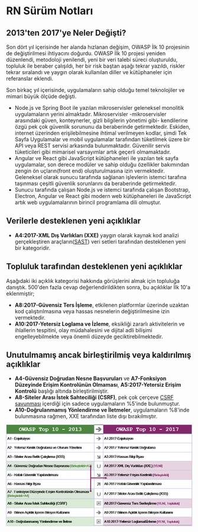 # RN Sürüm Notları

## 2013'ten 2017'ye Neler Değişti?

Son dört yıl içerisinde her alanda hızlanan değişim, OWASP İlk 10 projesinin de değiştirilmesi ihtiyacını doğurdu. OWASP İlk 10 projesi yeniden düzenlendi, metodoloji yenilendi, yeni bir veri talebi süreci oluşturuldu, topluluk ile beraber çalışıldı, her bir risk baştan aşağı tekrar yazıldı, riskler tekrar sıralandı ve yaygın olarak kullanılan diller ve kütüphaneler için referanslar eklendi.

Son birkaç yıl içerisinde, uygulamaların sahip olduğu temel teknolojiler ve mimari büyük ölçüde değişti.

* Node.js ve Spring Boot ile yazılan mikroservisler geleneksel monolitik uygulamaların yerini almaktadır. Mikroservisler -mikroservisler arasındaki güven, konteynerler, gizli bilgilerin yönetimi gibi- kendilerine özgü pek çok güvenlik sorununu da beraberinde getirmektedir. Eskiden, internet üzerinden erişilebilmesine ihtimal verilmeyen kodlar, şimdi Tek Sayfa Uygulamalar ve mobil uygulamalar tarafından tüketilmek üzere bir API veya REST servisi arkasında bulunmaktadır. Güvenilir servis tüketicileri gibi mimarisel varsayımlar artık geçerli olmamaktadır.
* Angular ve React gibi JavaScript kütüphaneleri ile yazılan tek sayfa uygulamalar, son derece modüler ve sahip olduğu özellikler bakımından zengin ön uçların(front end) oluşturulmasına izin vermektedir. Geleneksel olarak sunucu tarafında sağlanan işlevlerin istemci tarafına taşınması çeşitli güvenlik sorunlarını da beraberinde getirmektedir.
* Sunucu tarafında çalışan Node.js ve istemci tarafında çalışan Bootstrap, Electron, Angular ve React gibi modern web kütüphaneleri ile JavaScript artık web uygulamalarının birincil programlama dili olmuştur.

## Verilerle desteklenen yeni açıklıklar

* **A4:2017-XML Dış Varlıkları (XXE)** yaygın olarak kaynak kod analizi gerçekleştiren araçların([SAST](https://owasp.org/www-community/Source_Code_Analysis_Tools)) veri setleri tarafından desteklenen yeni bir kategoridir. 

## Topluluk tarafından desteklenen yeni açıklıklar

Aşağıdaki iki açıklık kategorisi hakkında görüşlerini almak için topluluğa danıştık. 500'den fazla cevap değerlendirildikten sonra, bu açıklıklar İlk 10'a eklenmiştir;
* **A8:2017-Güvensiz Ters İşleme**, etkilenen platformlar üzerinde uzaktan kod çalıştırılmasına veya hassas nesnelerin değiştirilmesine izin vermektedir.
* **A10:2017-Yetersiz Loglama ve İzleme**, eksikliği zararlı aktivitelerin ve ihlallerin tespitini, olay müdahalesini ve dijital adli bilişimi engelleyebilmekte veya önemli düzeyde geciktirebilmektedir.

## Unutulmamış ancak birleştirilmiş veya kaldırılmış açıklıklar

* **A4-Güvensiz Doğrudan Nesne Başvuruları** ve **A7-Fonksiyon Düzeyinde Erişim Kontrolünün Olmaması**, **A5:2017-Yetersiz Erişim Kontrolü** başlığı altında birleştirilmiştir.
* **A8-Siteler Arası İstek Sahteciliği (CSRF)**, pek çok çerçeve [CSRF savunması](https://cheatsheetseries.owasp.org/cheatsheets/Cross-Site_Request_Forgery_Prevention_Cheat_Sheet.html) içerdiği için sadece uygulamaların %5'inde bulunmuştur.
* **A10-Doğrulanmamış Yönlendirme ve İletmeler**, uygulamaların %8'inde bulunmasına rağmen, XXE tarafından liste dışı bırakılmıştır.

![0x06-release-notes-1](images/0x06-release-notes-1.png)
